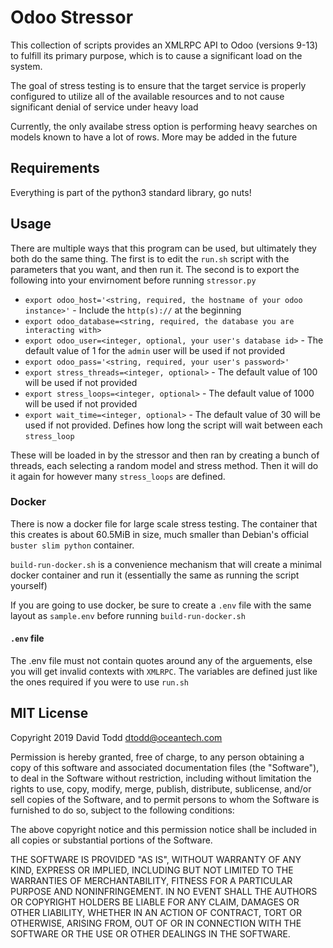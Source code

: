 # Odoo Stressor

This collection of scripts provides an XMLRPC API to Odoo (versions 9-13)
to fulfill its primary purpose, which is to cause a significant load on the system.

The goal of stress testing is to ensure that the target service is properly configured
to utilize all of the available resources and to not cause significant denial of service under heavy load

Currently, the only availabe stress option is performing heavy searches on models known to have a lot of rows.
More may be added in the future

## Requirements

Everything is part of the python3 standard library, go nuts!

## Usage

There are multiple ways that this program can be used, but ultimately they both do the same thing.
The first is to edit the `run.sh` script with the parameters that you want, and then run it.
The second is to export the following into your envirnoment before running `stressor.py`

* `export odoo_host='<string, required, the hostname of your odoo instance>'` - Include the `http(s)://` at the beginning
* `export odoo_database=<string, required, the database you are interacting with>`
* `export odoo_user=<integer, optional, your user's database id>` - The default value of 1 for the `admin` user will be used if not provided
* `export odoo_pass='<string, required, your user's password>'`
* `export stress_threads=<integer, optional>` - The default value of 100 will be used if not provided
* `export stress_loops=<integer, optional>` - The default value of 1000 will be used if not provided
* `export wait_time=<integer, optional>` - The default value of 30 will be used if not provided. Defines how long the script will wait between each `stress_loop`

These will be loaded in by the stressor and then ran by creating a bunch of threads, each selecting a random model and stress method.
Then it will do it again for however many `stress_loops` are defined.

### Docker

There is now a docker file for large scale stress testing.
The container that this creates is about 60.5MiB in size, much smaller than Debian's official `buster slim python` container.

`build-run-docker.sh` is a convenience mechanism that will create a minimal docker container and run it (essentially the same as running the script yourself)

If you are going to use docker, be sure to create a `.env` file with the same layout as `sample.env` before running `build-run-docker.sh`

#### `.env` file

The .env file must not contain quotes around any of the arguements, else you will get invalid contexts with `XMLRPC`.
The variables are defined just like the ones required if you were to use `run.sh`

## MIT License

Copyright 2019 David Todd <dtodd@oceantech.com>

Permission is hereby granted, free of charge, to any person obtaining a copy of this software and associated documentation files (the "Software"), to deal in the Software without restriction, including without limitation the rights to use, copy, modify, merge, publish, distribute, sublicense, and/or sell copies of the Software, and to permit persons to whom the Software is furnished to do so, subject to the following conditions:

The above copyright notice and this permission notice shall be included in all copies or substantial portions of the Software.

THE SOFTWARE IS PROVIDED "AS IS", WITHOUT WARRANTY OF ANY KIND, EXPRESS OR IMPLIED, INCLUDING BUT NOT LIMITED TO THE WARRANTIES OF MERCHANTABILITY, FITNESS FOR A PARTICULAR PURPOSE AND NONINFRINGEMENT. IN NO EVENT SHALL THE AUTHORS OR COPYRIGHT HOLDERS BE LIABLE FOR ANY CLAIM, DAMAGES OR OTHER LIABILITY, WHETHER IN AN ACTION OF CONTRACT, TORT OR OTHERWISE, ARISING FROM, OUT OF OR IN CONNECTION WITH THE SOFTWARE OR THE USE OR OTHER DEALINGS IN THE SOFTWARE.
